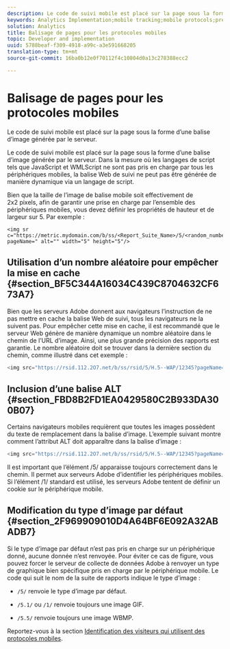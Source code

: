 ```yaml
---
description: Le code de suivi mobile est placé sur la page sous la forme d’une balise d’image générée par le serveur.
keywords: Analytics Implementation;mobile tracking;mobile protocols;prevent caching;alt tag;default image type
solution: Analytics
title: Balisage de pages pour les protocoles mobiles
topic: Developer and implementation
uuid: 5788beaf-f309-4918-a99c-a3e591668205
translation-type: tm+mt
source-git-commit: 16ba0b12e0f70112f4c10804d0a13c278388ecc2

---
```



# Balisage de pages pour les protocoles mobiles

Le code de suivi mobile est placé sur la page sous la forme d’une balise d’image générée par le serveur.

Le code de suivi mobile est placé sur la page sous la forme d’une balise d’image générée par le serveur. Dans la mesure où les langages de script tels que JavaScript et WMLScript ne sont pas pris en charge par tous les périphériques mobiles, la balise Web de suivi ne peut pas être générée de manière dynamique via un langage de script.

Bien que la taille de l’image de balise mobile soit effectivement de 2x2 pixels, afin de garantir une prise en charge par l’ensemble des périphériques mobiles, vous devez définir les propriétés de hauteur et de largeur sur 5. Par exemple :

```
<img sr c="https://metric.mydomain.com/b/ss/<Report_Suite_Name>/5/<random_number>?pageName=" alt="" width="5" height="5"/>
```

## Utilisation d’un nombre aléatoire pour empêcher la mise en cache {#section_BF5C344A16034C439C8704632CF673A7}

Bien que les serveurs Adobe donnent aux navigateurs l’instruction de ne pas mettre en cache la balise Web de suivi, tous les navigateurs ne la suivent pas. Pour empêcher cette mise en cache, il est recommandé que le serveur Web génère de manière dynamique un nombre aléatoire dans le chemin de l’URL d’image. Ainsi, une plus grande précision des rapports est garantie. Le nombre aléatoire doit se trouver dans la dernière section du chemin, comme illustré dans cet exemple :

```js
<img src="https://rsid.112.2O7.net/b/ss/rsid/5/H.5--WAP/12345?pageName=" />.
```

## Inclusion d’une balise ALT {#section_FBD8B2FD1EA0429580C2B933DA300B07}

Certains navigateurs mobiles requièrent que toutes les images possèdent du texte de remplacement dans la balise d’image. L’exemple suivant montre comment l’attribut ALT doit apparaître dans la balise d’image :

```js
<img src="https://rsid.112.2O7.net/b/ss/rsid/5/H.5--WAP/12345?pageName=" alt=""/>.
```

Il est important que l’élément /5/ apparaisse toujours correctement dans le chemin. Il permet aux serveurs Adobe d’identifier les périphériques mobiles. Si l’élément /1/ standard est utilisé, les serveurs Adobe tentent de définir un cookie sur le périphérique mobile.

## Modification du type d’image par défaut {#section_2F969909010D4A64BF6E092A32ABADB7}

Si le type d’image par défaut n’est pas pris en charge sur un périphérique donné, aucune donnée n’est renvoyée. Pour éviter ce cas de figure, vous pouvez forcer le serveur de collecte de données Adobe à renvoyer un type de graphique bien spécifique pris en charge par le périphérique mobile. Le code qui suit le nom de la suite de rapports indique le type d’image :

* `/5/` renvoie le type d’image par défaut.
* `/5.1/` ou `/1/` renvoie toujours une image GIF.

* `/5.5/` renvoie toujours une image WBMP.

Reportez-vous à la section [Identification des visiteurs qui utilisent des protocoles mobiles](/help/implement/js-implementation/c-unique-visitors/visid-mobile.md).
